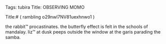 Tags: tubira
Title: OBSERVING MOMO
  
Title:# ( rambling o29nwl7NV81uexhnwo1 )  
  
the rabbit™ procastinates. the butterfly effect is felt in the schools of mandalay. liz™ at dusk peeps outside the window at the garis parading the samba.  
